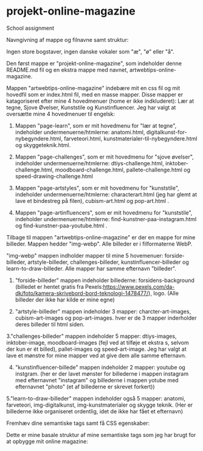 # projekt-online-magazine
School assignment


Navngivning af mappe og filnavne samt struktur:

Ingen store bogstaver, ingen danske vokaler som "æ", "ø" eller "å".

Den først mappe er  "projekt-online-magazine", som indeholder denne README.md fil og en ekstra mappe med navnet, artwebtips-online-magazine. 

Mappen "artwebtips-online-magazine"  indebære mit en css fil og mit hovedfil som er index.html fil, med en masse mapper. Disse mapper er katagoriseret  efter mine 4 hovedmenuer (home er ikke indkluderet): Lær at tegne, Sjove Øvelser, Kunststile og Kunstinfluencer. Jeg har valgt at oversætte mine  4 hovedmenuer  til engelsk:

1. Mappen "page-learn", som er mit hovedmenu for "lær at tegne", indeholder undermenuerne/htmlerne: anatomi.html, digitalkunst-for-nybegyndere.html, farveteori.html, kunstmaterialer-til-nybegyndere.html og skyggeteknik.html.

2. Mappen "page-challenges", som er mit hovedmenu for "sjove øvelser", indeholder undermenuerne/htmlerne: dtiys-challenge.html, inktober-challenge.html, moodboard-challenge.html, pallete-challenge.html og  speed-drawing-challenge.html 

3. Mappen "page-artstyles", som er mit hovedmenu for "kunststile", indeholder undermenuerne/htmlerne:
characterart.html (jeg har glemt at lave et bindestreg på filen), cubism-art.html og pop-art.html .

4. Mappen "page-artinfluencers", som er mit hovedmenu for "kunststile", indeholder undermenuerne/htmlerne:
find-kunstner-paa-instagram.html og find-kunstner-paa-youtube.html .

Tilbage til mappen "artwebtips-online-magazine" er der en mappe for mine billeder. Mappen hedder "img-webp".
Alle billeder er i filformaterne WebP.

"img-webp" mappen indholder mapper til mine 5 hovemenuer: forside-billeder, artstyle-billeder, challenges-billeder, kunstinfluencer-billeder og learn-to-draw-billeder. Alle mapper har samme efternavn "billeder".

1. "forside-billeder" mappen indeholder billederne: forsidens-background (billedet er hentet gratis fra Pexels:https://www.pexels.com/da-dk/foto/kamera-skrivebord-bord-teknologi-1478477/), logo.
(Alle billeder der ikke har kilde er mine egne) 

2. "artstyle-billeder" mappen indeholder 3 mapper: charcter-art-images, cubism-art-images og pop-art-images.
hver er de 3 mapper inderholder deres billeder til html siden.

3."challenges-billeder" mappen indeholder 5 mapper: dtiys-images, inktober-image, moodboard-images (fejl ved at tilføje et ekstra s, selvom der kun er ét billed), pallet-images og speed-art-image. Jeg har valgt at lave et mønstre for mine mapper ved at give dem alle samme efternavn.

4. "kunstinfluencer-billede" mappen indeholder 2 mapper: youtube og instgram.  (her er der lavet mønster for billederne i mappen instagram med efternavnet "instagram" og billederne i mappen yotube med efternavnet "photo" (et af billederne er skrevet forkert))

5."learn-to-draw-billeder" mappen indeholder også 5 mapper: anatomi, farveteori, img-digitalkunst, img-kunstmaterialer og skygge teknik. (Her er billederne ikke organiseret ordentlig, idet de ikke har fået et efternavn)


Fremhæv dine semantiske tags samt få CSS egenskaber:

Dette er mine basale struktur af mine semantiske tags som jeg har brugt for at opbygge mit online magazine:
<!-- <html><body> <nav></nav> <main class="alle-container"> <section> <aside></aside><article></article></section></main></body></html> -->




















